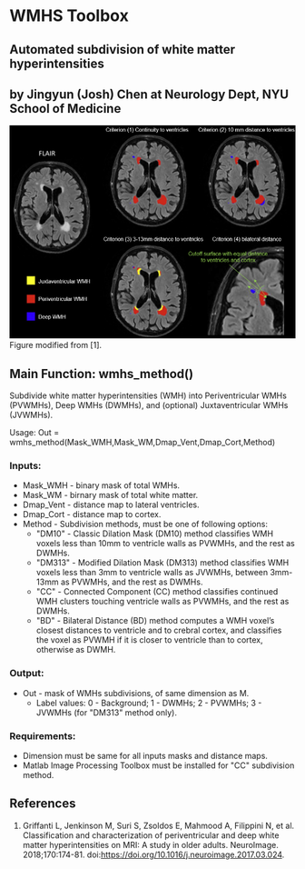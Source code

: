 # WMHS Toolbox
## Automated subdivision of white matter hyperintensities
## by Jingyun (Josh) Chen at Neurology Dept, NYU School of Medicine 

![Segmentation Methods](docs/methods.png)
Figure modified from [1].

## Main Function: wmhs_method()

Subdivide white matter hyperintensities (WMH) into Periventricular WMHs (PVWMHs), Deep WMHs (DWMHs), and (optional) Juxtaventricular WMHs (JVWMHs).

Usage: Out = wmhs_method(Mask_WMH,Mask_WM,Dmap_Vent,Dmap_Cort,Method)

### Inputs:
* Mask_WMH - binary mask of total WMHs.
* Mask_WM - birnary mask of total white matter.
* Dmap_Vent -  distance map to lateral ventricles.
* Dmap_Cort - distance map to cortex.
* Method -  Subdivision methods, must be one of following options:
   * "DM10" - Classic Dilation Mask (DM10) method classifies WMH voxels less than 10mm to ventricle walls as PVWMHs, and the rest as DWMHs.
   * "DM313" - Modified Dilation Mask (DM313) method classifies WMH voxels less than 3mm to ventricle walls as JVWMHs, between 3mm-13mm as PVWMHs, and the rest as DWMHs.
   * "CC" - Connected Component (CC) method classifies continued WMH clusters touching ventricle walls as PVWMHs, and the rest as DWMHs.
   * "BD" - Bilateral Distance (BD) method computes a WMH voxel’s closest distances to ventricle and to crebral cortex, 
          and classifies the voxel as PVWMH if it is closer to ventricle than to cortex, otherwise as DWMH.
 ### Output:
 * Out - mask of WMHs subdivisions, of same dimension as M.
   * Label values: 0 - Background; 1 - DWMHs; 2 - PVWMHs; 3 - JVWMHs (for "DM313" method only).

 ### Requirements:
 * Dimension must be same for all inputs masks and distance maps.  
 * Matlab Image Processing Toolbox must be installed for "CC" subdivision method.

## References

1.	Griffanti L, Jenkinson M, Suri S, Zsoldos E, Mahmood A, Filippini N, et al. Classification and characterization of periventricular and deep white matter hyperintensities on MRI: A study in older adults. NeuroImage. 2018;170:174-81. doi:https://doi.org/10.1016/j.neuroimage.2017.03.024.
